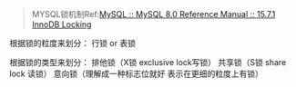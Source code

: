 
>MYSQL锁机制Ref:[MySQL :: MySQL 8.0 Reference Manual :: 15.7.1 InnoDB Locking](https://dev.mysql.com/doc/refman/8.0/en/innodb-locking.html#innodb-shared-exclusive-locks)

根据锁的粒度来划分： 行锁  or  表锁

根据锁的类型来划分： 排他锁（X锁 exclusive lock写锁） 共享锁（S锁 share lock 读锁） 意向锁（理解成一种标志位就好  表示在更细的粒度上有锁）